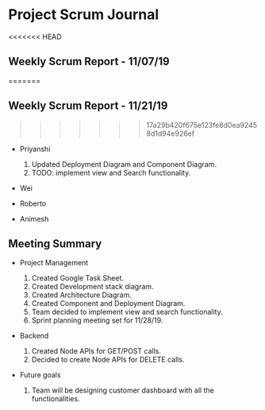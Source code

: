 # Project Scrum Journal

<<<<<<< HEAD
## Weekly Scrum Report - 11/07/19
=======
## Weekly Scrum Report - 11/21/19
>>>>>>> 17a29b420f675e123fe8d0ea92458d1d94e926ef

* Priyanshi
  1. Updated Deployment Diagram and Component Diagram.
  2. TODO: implement view and Search functionality.
  

* Wei
  

* Roberto


* Animesh

## Meeting Summary

* Project Management
  1. Created Google Task Sheet.
  2. Created Development stack diagram.
  3. Created Architecture Diagram.
  4. Created Component and Deployment Diagram.
  5. Team decided to implement view and search functionality.
  6. Sprint planning meeting set for 11/28/19.
* Backend
  1. Created Node APIs for GET/POST calls.
  2. Decided to create Node APIs for DELETE calls.
  
* Future goals
  1. Team will be designing customer dashboard with all the functionalities.
